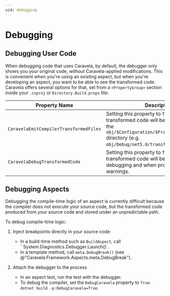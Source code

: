 ```yaml
---
uid: debugging
---
```


# Debugging

## Debugging User Code

When debugging code that uses Caravela, by default, the debugger only shows you your original code, without Caravela-applied modifications. This is convenient when you're using an existing aspect, but when you're developing an aspect, you want to be able to see the transformed code. Caravela offers several options for that, set from a `<PropertyGroup>` section inside your `.csproj` or `Directory.Build.props` file:


| Property Name                          | Description                                                                                                                                                                                  |
|----------------------------------------|----------------------------------------------------------------------------------------------------------------------------------------------------------------------------------------------|
| `CaravelaEmitCompilerTransformedFiles` | Setting this property to `True` means that the transformed code will be written to disk, to the `obj/$Configuration/$Framework/transformed` directory (e.g. `obj/Debug/net5.0/transformed`). |
| `CaravelaDebugTransformedCode`         | Setting this property to `True` means transformed code will be used when debugging and when producing errors and warnings.                                                                   |

## Debugging Aspects

Debugging the compile-time logic of an aspect is currently difficult because the compiler does not execute your source code, but the transformed code produced from your source code and stored under an unpredictable path.

To debug compile-time logic:

1. Inject breakpoints directly in your source code:

    - In a build-time method such as `BuildAspect`, call ``System.Diagnostics.Debugger.Launch()`.
    - In a template method, call `meta.DebugBreak()` (see @"Caravela.Framework.Aspects.meta.DebugBreak").

2. Attach the debugger to the process

    - In an aspect test, run the test with the debugger.
    - To debug the compiler, set the `DebugCaravela` property to `True`: `dotnet build -p:DebugCaravela=True`.